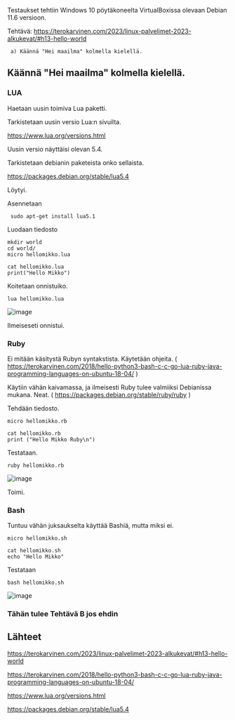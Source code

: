 Testaukset tehtiin Windows 10 pöytäkoneelta VirtualBoxissa olevaan Debian 11.6 versioon.

Tehtävä: https://terokarvinen.com/2023/linux-palvelimet-2023-alkukevat/#h13-hello-world

     a) Käännä "Hei maailma" kolmella kielellä.

## Käännä "Hei maailma" kolmella kielellä.

### LUA

Haetaan uusin toimiva Lua paketti.

Tarkistetaan uusin versio Lua:n sivuilta. 

https://www.lua.org/versions.html

Uusin versio näyttäisi olevan 5.4.

Tarkistetaan debianin paketeista onko sellaista.

https://packages.debian.org/stable/lua5.4

Löytyi.

Asennetaan
     
     sudo apt-get install lua5.1
     
Luodaan tiedosto

    mkdir world
    cd world/
    micro hellomikko.lua
    
    cat hellomikko.lua 
    print("Hello Mikko")

Koitetaan onnistuiko.

    lua hellomikko.lua
    
![image](https://user-images.githubusercontent.com/122888695/223995219-77e1e871-8597-42cf-9b9d-f2f6ef36761d.png)

Ilmeiseseti onnistui.

### Ruby

Ei mitään käsitystä Rubyn syntakstista. Käytetään ohjeita. ( https://terokarvinen.com/2018/hello-python3-bash-c-c-go-lua-ruby-java-programming-languages-on-ubuntu-18-04/ )

Käytiin vähän kaivamassa, ja ilmeisesti Ruby tulee valmiiksi Debianissa mukana. Neat. ( https://packages.debian.org/stable/ruby/ruby )

Tehdään tiedosto.

    micro hellomikko.rb
    
    cat hellomikko.rb 
    print ("Hello Mikko Ruby\n")

Testataan.

    ruby hellomikko.rb
    
![image](https://user-images.githubusercontent.com/122888695/224005272-dd209244-d7f5-41f5-93f2-5ee6a9f6626c.png)

Toimi.

### Bash

Tuntuu vähän juksaukselta käyttää Bashiä, mutta miksi ei.

    micro hellomikko.sh
    
    cat hellomikko.sh 
    echo "Hello Mikko"

Testataan

    bash hellomikko.sh
    
![image](https://user-images.githubusercontent.com/122888695/224009830-ec8e912c-f0b2-4641-903c-0c3841895e7e.png)


### Tähän tulee Tehtävä B jos ehdin


## Lähteet

https://terokarvinen.com/2023/linux-palvelimet-2023-alkukevat/#h13-hello-world

https://terokarvinen.com/2018/hello-python3-bash-c-c-go-lua-ruby-java-programming-languages-on-ubuntu-18-04/

https://www.lua.org/versions.html

https://packages.debian.org/stable/lua5.4
